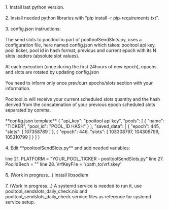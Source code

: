 <br/>
<br/>
1. Install last python version.
<br/><br/>
2. Install needed python libraries with "pip install -r pip-requirements.txt".
<br/><br/>
3. config.json instructions:
<br/><br/>
The send slots to pooltool.io part of pooltoolSendSlots.py, uses a configuration file, here named config.json which takes: pooltool api key, pool ticker, pool id in hash format, previous and current epoch with its N slots leaders (absolute slot values).
<br/><br/>
At each execution (once during the first 24hours of new epoch), epochs and slots are rotated by updating config.json 
<br/><br/>
You need to inform only once prev/curr epochs/slots section with your information.
<br/><br/>
Pooltool.io will receive your current scheduled slots quantity and the hash derived from the concatenation of your previous epoch scheduled slots separated by comma.
<br/><br/>
**config.json template**
{
    "api_key": "pooltool api key",
    "pools": [
        {
            "name": "TICKER",
            "pool_id": "POOL_ID HASH"
        }
    ],
    "saved_data": [
        {
            "epoch": 445,
            "slots": [
                107358789
            ]
        },
        {
            "epoch": 446,
            "slots": [
                103308797,
                104309799,
                105310799
            ]
        }
    ]
}
<br/><br/>
4. Edit **pooltoolSendSlots.py** and add needed variables:
<br/><br/>
line 21.  PLATFORM = "YOUR_POOL_TICKER - pooltoolSendSlots.py"
line 27.  PoolIdBech    = ""
line 28.  VrfKeyFile    = '/path_to/vrf.skey'
<br/><br/>
6. (Work in progress...) Install libsodium
<br/><br/>
7. (Work in progress...) A systemd service is needed to run it, use pooltool_sendslots_daily_check.nix and pooltool_sendslots_daily_check.service files as reference for systemd service setup.
